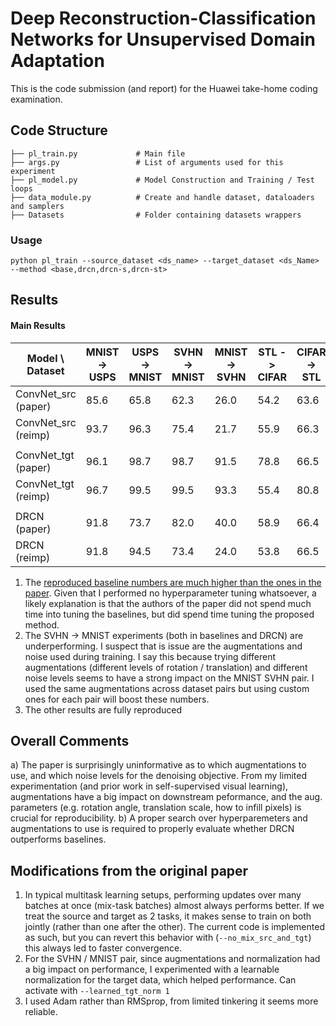 # Deep Reconstruction-Classification Networks for Unsupervised Domain Adaptation

This is the code submission (and report) for the Huawei take-home coding examination. 

## Code Structure

    ├── pl_train.py             # Main file
    ├── args.py                 # List of arguments used for this experiment
    ├── pl_model.py             # Model Construction and Training / Test loops   
    ├── data_module.py          # Create and handle dataset, dataloaders and samplers 
    ├── Datasets                # Folder containing datasets wrappers 
    
### Usage
```
python pl_train --source_dataset <ds_name> --target_dataset <ds_Name> --method <base,drcn,drcn-s,drcn-st>
```

## Results 

#### Main Results 
| Model  \ Dataset  | MNIST -> USPS  | USPS -> MNIST | SVHN -> MNIST | MNIST -> SVHN | STL -> CIFAR | CIFAR -> STL | 
|-------------------|----------------|---------------|---------------|---------------|--------------|-------------|
| ConvNet_src (paper) | 85.6         | 65.8          | 62.3          | 26.0          | 54.2         | 63.6        |
| ConvNet_src (reimp) | 93.7         | 96.3          | 75.4          | 21.7          | 55.9         | 66.3        |
| | | | | | | |
| ConvNet_tgt (paper) | 96.1         | 98.7          | 98.7          | 91.5          | 78.8         | 66.5        |
| ConvNet_tgt (reimp) | 96.7         | 99.5          | 99.5          | 93.3          | 55.4         | 80.8        |
| | | | | | | |
| DRCN (paper)        | 91.8         | 73.7          | 82.0          | 40.0          | 58.9         | 66.4        | 
| DRCN (reimp)        | 91.8         | 94.5          | 73.4          | 24.0          | 53.8         | 66.5        |


1. The <u>reproduced baseline numbers are much higher than the ones in the paper</u>. Given that I performed no hyperparameter tuning whatsoever, a likely explanation is that the authors of the paper did not spend much time into tuning the baselines, but did spend time tuning the proposed method.
2. The SVHN -> MNIST experiments (both in baselines and DRCN) are underperforming. I suspect that is issue are the augmentations and noise used during training. I say this because trying different augmentations (different levels of rotation / translation) and different noise levels seems to have a strong impact on the MNIST SVHN pair. I used the same augmentations across dataset pairs but using custom ones for each pair will boost these numbers. 
3. The other results are fully reproduced


## Overall Comments
a) The paper is surprisingly uninformative as to which augmentations to use, and which noise levels for the denoising objective. From my limited experimentation (and prior work in self-supervised visual learning), augmentations have a big impact on downstream peformance, and the aug. parameters (e.g. rotation angle, translation scale, how to infill pixels) is crucial for reproducibility. 
b) A proper search over hyperparemeters and augmentations to use is required to properly evaluate whether DRCN outperforms baselines. 


## Modifications from the original paper 
1. In typical multitask learning setups, performing updates over many batches at once (mix-task batches) almost always performs better. If we treat the source and target as 2 tasks, it makes sense to train on both jointly (rather than one after the other). The current code is implemented as such, but you can revert this behavior with (`--no_mix_src_and_tgt`) this always led to faster convergence. 
2. For the SVHN / MNIST pair, since augmentations and normalization had a big impact on performance, I experimented with a learnable normalization for the target data, which helped performance. Can activate with `--learned_tgt_norm 1`
3. I used Adam rather than RMSprop, from limited tinkering it seems more reliable. 

